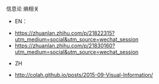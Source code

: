 信息论 熵相关

- EN：
* https://zhuanlan.zhihu.com/p/21822315?utm_medium=social&utm_source=wechat_session
* https://zhuanlan.zhihu.com/p/21830160?utm_medium=social&utm_source=wechat_session

- ZH
* http://colah.github.io/posts/2015-09-Visual-Information/
